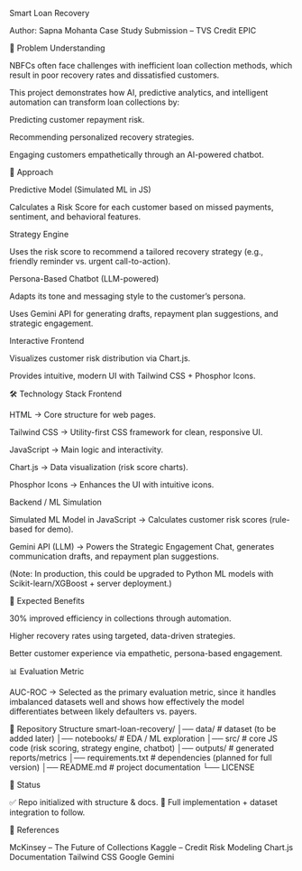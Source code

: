 Smart Loan Recovery

Author: Sapna Mohanta
Case Study Submission – TVS Credit EPIC

📌 Problem Understanding

NBFCs often face challenges with inefficient loan collection methods, which result in poor recovery rates and dissatisfied customers.

This project demonstrates how AI, predictive analytics, and intelligent automation can transform loan collections by:

Predicting customer repayment risk.

Recommending personalized recovery strategies.

Engaging customers empathetically through an AI-powered chatbot.

🚀 Approach

Predictive Model (Simulated ML in JS)

Calculates a Risk Score for each customer based on missed payments, sentiment, and behavioral features.

Strategy Engine

Uses the risk score to recommend a tailored recovery strategy (e.g., friendly reminder vs. urgent call-to-action).

Persona-Based Chatbot (LLM-powered)

Adapts its tone and messaging style to the customer’s persona.

Uses Gemini API for generating drafts, repayment plan suggestions, and strategic engagement.

Interactive Frontend

Visualizes customer risk distribution via Chart.js.

Provides intuitive, modern UI with Tailwind CSS + Phosphor Icons.

🛠️ Technology Stack
Frontend

HTML → Core structure for web pages.

Tailwind CSS → Utility-first CSS framework for clean, responsive UI.

JavaScript → Main logic and interactivity.

Chart.js → Data visualization (risk score charts).

Phosphor Icons → Enhances the UI with intuitive icons.

Backend / ML Simulation

Simulated ML Model in JavaScript → Calculates customer risk scores (rule-based for demo).

Gemini API (LLM) → Powers the Strategic Engagement Chat, generates communication drafts, and repayment plan suggestions.

(Note: In production, this could be upgraded to Python ML models with Scikit-learn/XGBoost + server deployment.)

🎯 Expected Benefits

30% improved efficiency in collections through automation.

Higher recovery rates using targeted, data-driven strategies.

Better customer experience via empathetic, persona-based engagement.

📊 Evaluation Metric

AUC-ROC → Selected as the primary evaluation metric, since it handles imbalanced datasets well and shows how effectively the model differentiates between likely defaulters vs. payers.

📂 Repository Structure
smart-loan-recovery/
│── data/                  # dataset (to be added later)
│── notebooks/             # EDA / ML exploration
│── src/                   # core JS code (risk scoring, strategy engine, chatbot)
│── outputs/               # generated reports/metrics
│── requirements.txt       # dependencies (planned for full version)
│── README.md              # project documentation
└── LICENSE

📌 Status

✅ Repo initialized with structure & docs.
🚧 Full implementation + dataset integration to follow.

🔗 References

McKinsey – The Future of Collections
Kaggle – Credit Risk Modeling
Chart.js Documentation
Tailwind CSS
Google Gemini
